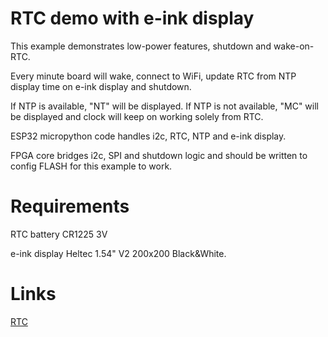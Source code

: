 # RTC demo with e-ink display

This example demonstrates low-power features, shutdown and wake-on-RTC.

Every minute board will wake, connect to WiFi, update RTC from NTP 
display time on e-ink display and shutdown.

If NTP is available, "NT" will be displayed.
If NTP is not available, "MC" will be displayed
and clock will keep on working solely from RTC.

ESP32 micropython code handles i2c, RTC, NTP and e-ink display.

FPGA core bridges i2c, SPI and shutdown logic and
should be written to config FLASH for this example to work.

# Requirements

RTC battery CR1225 3V

e-ink display Heltec 1.54" V2 200x200 Black&White.

# Links

[RTC](https://github.com/mattytrentini/micropython-mcp7940)
